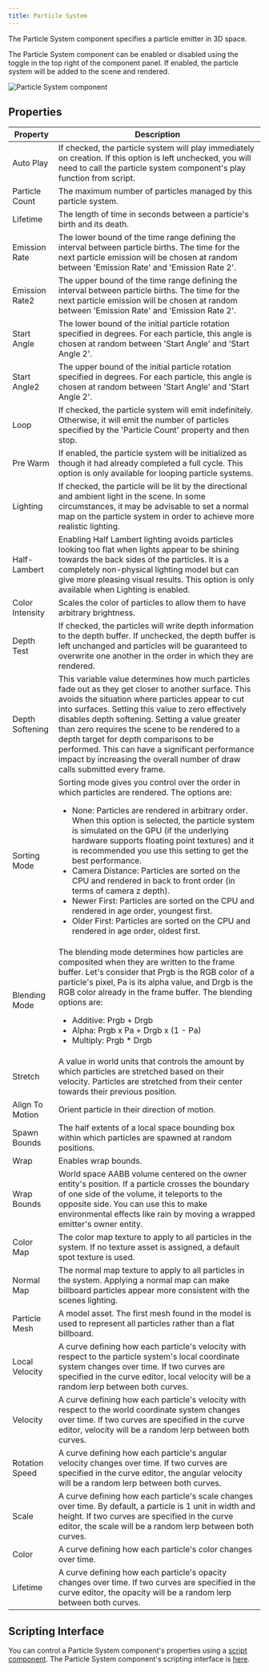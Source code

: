 ```yaml
---
title: Particle System
---
```


The Particle System component specifies a particle emitter in 3D space.

The Particle System component can be enabled or disabled using the toggle in the top right of the component panel. If enabled, the particle system will be added to the scene and rendered.

![Particle System component](/img/user-manual/scenes/components/component-particle-system.png)

## Properties

| Property        | Description |
|-----------------|-------------|
| Auto Play       | If checked, the particle system will play immediately on creation. If this option is left unchecked, you will need to call the particle system component's play function from script. |
| Particle Count  | The maximum number of particles managed by this particle system. |
| Lifetime        | The length of time in seconds between a particle's birth and its death. |
| Emission Rate   | The lower bound of the time range defining the interval between particle births. The time for the next particle emission will be chosen at random between 'Emission Rate' and 'Emission Rate 2'. |
| Emission Rate2  | The upper bound of the time range defining the interval between particle births. The time for the next particle emission will be chosen at random between 'Emission Rate' and 'Emission Rate 2'. |
| Start Angle     | The lower bound of the initial particle rotation specified in degrees. For each particle, this angle is chosen at random between 'Start Angle' and 'Start Angle 2'. |
| Start Angle2    | The upper bound of the initial particle rotation specified in degrees. For each particle, this angle is chosen at random between 'Start Angle' and 'Start Angle 2'. |
| Loop            | If checked, the particle system will emit indefinitely. Otherwise, it will emit the number of particles specified by the 'Particle Count' property and then stop. |
| Pre Warm        | If enabled, the particle system will be initialized as though it had already completed a full cycle. This option is only available for looping particle systems. |
| Lighting        | If checked, the particle will be lit by the directional and ambient light in the scene. In some circumstances, it may be advisable to set a normal map on the particle system in order to achieve more realistic lighting. |
| Half-Lambert    | Enabling Half Lambert lighting avoids particles looking too flat when lights appear to be shining towards the back sides of the particles. It is a completely non-physical lighting model but can give more pleasing visual results. This option is only available when Lighting is enabled. |
| Color Intensity | Scales the color of particles to allow them to have arbitrary brightness. |
| Depth Test      | If checked, the particles will write depth information to the depth buffer. If unchecked, the depth buffer is left unchanged and particles will be guaranteed to overwrite one another in the order in which they are rendered. |
| Depth Softening | This variable value determines how much particles fade out as they get closer to another surface. This avoids the situation where particles appear to cut into surfaces. Setting this value to zero effectively disables depth softening. Setting a value greater than zero requires the scene to be rendered to a depth target for depth comparisons to be performed. This can have a significant performance impact by increasing the overall number of draw calls submitted every frame. |
| Sorting Mode    | Sorting mode gives you control over the order in which particles are rendered. The options are: <ul><li>None: Particles are rendered in arbitrary order. When this option is selected, the particle system is simulated on the GPU (if the underlying hardware supports floating point textures) and it is recommended you use this setting to get the best performance.</li><li>Camera Distance: Particles are sorted on the CPU and rendered in back to front order (in terms of camera z depth).</li><li>Newer First: Particles are sorted on the CPU and rendered in age order, youngest first.</li><li>Older First: Particles are sorted on the CPU and rendered in age order, oldest first.</li></ul> |
| Blending Mode   | The blending mode determines how particles are composited when they are written to the frame buffer. Let's consider that Prgb is the RGB color of a particle's pixel, Pa is its alpha value, and Drgb is the RGB color already in the frame buffer. The blending options are: <ul><li>Additive: Prgb + Drgb</li><li>Alpha: Prgb x Pa + Drgb x (1 - Pa)</li><li>Multiply: Prgb * Drgb</li></ul> |
| Stretch         | A value in world units that controls the amount by which particles are stretched based on their velocity. Particles are stretched from their center towards their previous position. |
| Align To Motion | Orient particle in their direction of motion. |
| Spawn Bounds    | The half extents of a local space bounding box within which particles are spawned at random positions. |
| Wrap            | Enables wrap bounds. |
| Wrap Bounds     | World space AABB volume centered on the owner entity's position. If a particle crosses the boundary of one side of the volume, it teleports to the opposite side. You can use this to make environmental effects like rain by moving a wrapped emitter's owner entity. |
| Color Map       | The color map texture to apply to all particles in the system. If no texture asset is assigned, a default spot texture is used. |
| Normal Map      | The normal map texture to apply to all particles in the system. Applying a normal map can make billboard particles appear more consistent with the scenes lighting. |
| Particle Mesh   | A model asset. The first mesh found in the model is used to represent all particles rather than a flat billboard. |
| Local Velocity  | A curve defining how each particle's velocity with respect to the particle system's local coordinate system changes over time. If two curves are specified in the curve editor, local velocity will be a random lerp between both curves. |
| Velocity        | A curve defining how each particle's velocity with respect to the world coordinate system changes over time. If two curves are specified in the curve editor, velocity will be a random lerp between both curves. |
| Rotation Speed  | A curve defining how each particle's angular velocity changes over time. If two curves are specified in the curve editor, the angular velocity will be a random lerp between both curves. |
| Scale           | A curve defining how each particle's scale changes over time. By default, a particle is 1 unit in width and height. If two curves are specified in the curve editor, the scale will be a random lerp between both curves. |
| Color           | A curve defining how each particle's color changes over time. |
| Lifetime        | A curve defining how each particle's opacity changes over time. If two curves are specified in the curve editor, the opacity will be a random lerp between both curves. |

## Scripting Interface

You can control a Particle System component's properties using a [script component][2]. The Particle System component's scripting interface is [here][3].

[2]: /user-manual/scenes/components/script
[3]: https://api.playcanvas.com/classes/Engine.ParticleSystemComponent.html
